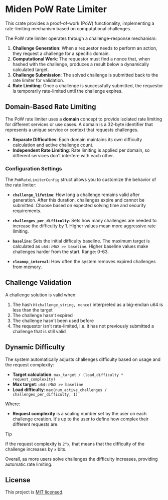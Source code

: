 # Miden PoW Rate Limiter

This crate provides a proof-of-work (PoW) functionality, implementing a rate-limiting mechanism based on computational challenges.

The PoW rate limiter operates through a challenge-response mechanism:

1. **Challenge Generation**: When a requestor needs to perform an action, they request a challenge for a specific domain.
2. **Computational Work**: The requestor must find a nonce that, when hashed with the challenge, produces a result below a dynamically calculated target.
3. **Challenge Submission**: The solved challenge is submitted back to the rate limiter for validation.
4. **Rate Limiting**: Once a challenge is successfully submitted, the requestor is temporarily rate-limited until the challenge expires.

## Domain-Based Rate Limiting

The PoW rate limiter uses a **domain** concept to provide isolated rate limiting for different services or use cases. A domain is a 32-byte identifier that represents a unique service or context that requests challenges.

- **Separate Difficulties**: Each domain maintains its own difficulty calculation and active challenge count.
- **Independent Rate Limiting**: Rate limiting is applied per domain, so different services don't interfere with each other.

### Configuration Settings

The `PoWRateLimiterConfig` struct allows you to customize the behavior of the rate limiter:

- **`challenge_lifetime`**: How long a challenge remains valid after generation. After this duration, challenges expire and cannot be submitted. Choose based on expected solving time and security requirements.

- **`challenges_per_difficulty`**: Sets how many challenges are needed to increase the difficulty by 1. Higher values mean more aggressive rate limiting.

- **`baseline`**: Sets the initial difficulty baseline. The maximum target is calculated as `u64::MAX >> baseline`. Higher baseline values make challenges harder from the start. Range: 0-63.

- **`cleanup_interval`**: How often the system removes expired challenges from memory.

## Challenge Validation

A challenge solution is valid when:
1. The hash `H(challenge_string, nonce)` interpreted as a big-endian u64 is less than the target
2. The challenge hasn't expired
3. The challenge hasn't been used before
4. The requestor isn't rate-limited, i.e. it has not previously submitted a challenge that is still valid

## Dynamic Difficulty

The system automatically adjusts challenges difficulty based on usage and the request complexity:
- **Target calculation**: `max_target / (load_difficulty * request_complexity)`
- **Max target**: `u64::MAX >> baseline`
- **Load difficulty**: `max(num_active_challenges / challenges_per_difficulty, 1)`

Where:
- **Request complexity** is a scaling number set by the user on each challenge creation. It's up to the user to define how complex their different requests are.

> [!TIP]
> If the request complexity is `2^x`, that means that the difficulty of the challenge increases by `x` bits.

Overall, as more users solve challenges the difficulty increases, providing automatic rate limiting.

## License

This project is [MIT licensed](../../LICENSE).
